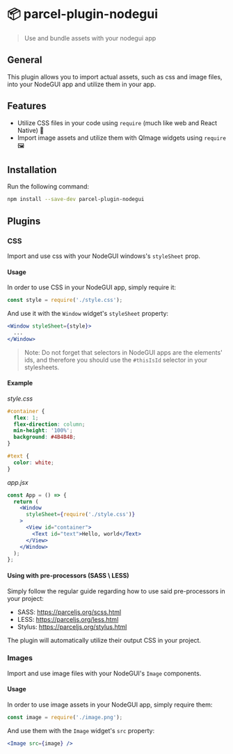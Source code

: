 # 📦 parcel-plugin-nodegui
> Use and bundle assets with your nodegui app

## General
This plugin allows you to import actual assets, such as css and image files, into your NodeGUI app and utilize them in your app.

## Features
* Utilize CSS files in your code using `require` (much like web and React Native) 🎨
* Import image assets and utilize them with QImage widgets using `require` 🖼

## Installation
Run the following command:
```bash
npm install --save-dev parcel-plugin-nodegui
```

## Plugins
### CSS
Import and use css with your NodeGUI windows's `styleSheet` prop.

#### Usage
In order to use CSS in your NodeGUI app, simply require it:
```js
const style = require('./style.css');
```

And use it with the `Window` widget's `styleSheet` property:

```jsx
<Window styleSheet={style}>
  ...
</Window>
```

> Note: Do not forget that selectors in NodeGUI apps are the elements' ids, and therefore you should use the `#thisIsId` selector in your stylesheets.

#### Example
_style.css_
```css
#container {
  flex: 1;
  flex-direction: column;
  min-height: '100%';
  background: #4B4B4B;
}

#text {
  color: white;
}
```

_app.jsx_
```jsx
const App = () => {
  return (
    <Window
      styleSheet={require('./style.css')}
    >
      <View id="container">
        <Text id="text">Hello, world</Text>
      </View>
    </Window>
  );
};
```

#### Using with pre-processors (SASS \ LESS)
Simply follow the regular guide regarding how to use said pre-processors in your project:
* SASS: https://parceljs.org/scss.html
* LESS: https://parceljs.org/less.html
* Stylus: https://parceljs.org/stylus.html

The plugin will automatically utilize their output CSS in your project.

### Images
Import and use image files with your NodeGUI's `Image` components.

#### Usage
In order to use image assets in your NodeGUI app, simply require them:
```js
const image = require('./image.png');
```

And use them with the `Image` widget's `src` property:

```jsx
<Image src={image} />
```
